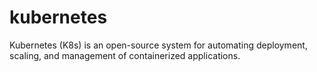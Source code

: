 # kubernetes
Kubernetes (K8s) is an open-source system for automating deployment, scaling, and management of containerized applications.
